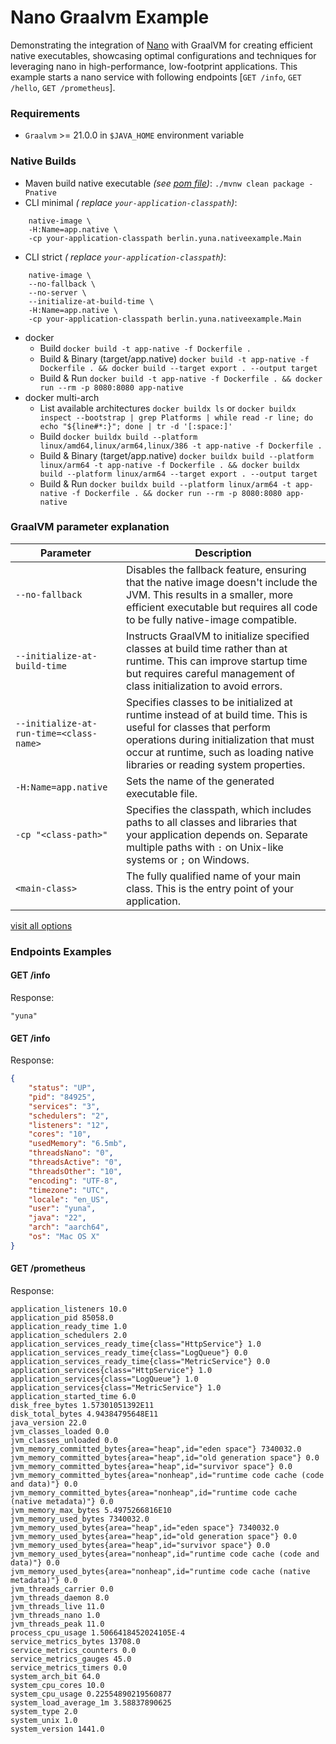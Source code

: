 # Nano Graalvm Example

Demonstrating the integration of [Nano](https://github.com/YunaBraska/nano) with GraalVM for creating efficient native executables, showcasing optimal
configurations and techniques for leveraging nano in high-performance, low-footprint applications.
This example starts a nano service with following endpoints [`GET /info`, `GET /hello`, `GET /prometheus`].

### Requirements

* `Graalvm` >= 21.0.0 in `$JAVA_HOME` environment variable

### Native Builds

* Maven build native executable _(see [pom file](pom.xml))_: `./mvnw clean package -Pnative`
* CLI minimal _(
  replace `your-application-classpath`)_:

```shell
    native-image \
    -H:Name=app.native \
    -cp your-application-classpath berlin.yuna.nativeexample.Main
```

* CLI strict _(
  replace `your-application-classpath`)_:

```shell
    native-image \
    --no-fallback \
    --no-server \
    --initialize-at-build-time \
    -H:Name=app.native \
    -cp your-application-classpath berlin.yuna.nativeexample.Main
```
* docker
  * Build `docker build -t app-native -f Dockerfile .` 
  * Build & Binary (target/app.native) `docker build -t app-native -f Dockerfile . && docker build --target export . --output target` 
  * Build & Run `docker build -t app-native -f Dockerfile . && docker run --rm -p 8080:8080 app-native`
* docker multi-arch
  * List available architectures `docker buildx ls` or `docker buildx inspect --bootstrap | grep Platforms | while read -r line; do echo "${line#*:}"; done | tr -d '[:space:]'`
  * Build `docker buildx build --platform linux/amd64,linux/arm64,linux/386 -t app-native -f Dockerfile .`
  * Build & Binary (target/app.native) `docker buildx build --platform linux/arm64 -t app-native -f Dockerfile . && docker buildx build --platform linux/arm64 --target export . --output target`
  * Build & Run `docker buildx build --platform linux/arm64 -t app-native -f Dockerfile . && docker run --rm -p 8080:8080 app-native`


### GraalVM parameter explanation

| Parameter                               | Description                                                                                                                                                                                                                                  |
|-----------------------------------------|----------------------------------------------------------------------------------------------------------------------------------------------------------------------------------------------------------------------------------------------|
| `--no-fallback`                         | Disables the fallback feature, ensuring that the native image doesn't include the JVM. This results in a smaller, more efficient executable but requires all code to be fully native-image compatible.                                       |
| `--initialize-at-build-time`            | Instructs GraalVM to initialize specified classes at build time rather than at runtime. This can improve startup time but requires careful management of class initialization to avoid errors.                                               |
| `--initialize-at-run-time=<class-name>` | Specifies classes to be initialized at runtime instead of at build time. This is useful for classes that perform operations during initialization that must occur at runtime, such as loading native libraries or reading system properties. |
| `-H:Name=app.native`                    | Sets the name of the generated executable file.                                                                                                                                                                                              |
| `-cp "<class-path>"`                    | Specifies the classpath, which includes paths to all classes and libraries that your application depends on. Separate multiple paths with `:` on Unix-like systems or `;` on Windows.                                                        |
| `<main-class>`                          | The fully qualified name of your main class. This is the entry point of your application.                                                                                                                                                    |

[visit all options](https://www.graalvm.org/latest/reference-manual/native-image/overview/Options/)

### Endpoints Examples

#### GET /info
Response:
```text
"yuna"
```

#### GET /info
Response:
```json
{
    "status": "UP",
    "pid": "84925",
    "services": "3",
    "schedulers": "2",
    "listeners": "12",
    "cores": "10",
    "usedMemory": "6.5mb",
    "threadsNano": "0",
    "threadsActive": "0",
    "threadsOther": "10",
    "encoding": "UTF-8",
    "timezone": "UTC",
    "locale": "en_US",
    "user": "yuna",
    "java": "22",
    "arch": "aarch64",
    "os": "Mac OS X"
}
```

#### GET /prometheus
Response:
```text
application_listeners 10.0
application_pid 85058.0
application_ready_time 1.0
application_schedulers 2.0
application_services_ready_time{class="HttpService"} 1.0
application_services_ready_time{class="LogQueue"} 0.0
application_services_ready_time{class="MetricService"} 0.0
application_services{class="HttpService"} 1.0
application_services{class="LogQueue"} 1.0
application_services{class="MetricService"} 1.0
application_started_time 6.0
disk_free_bytes 1.57301051392E11
disk_total_bytes 4.94384795648E11
java_version 22.0
jvm_classes_loaded 0.0
jvm_classes_unloaded 0.0
jvm_memory_committed_bytes{area="heap",id="eden space"} 7340032.0
jvm_memory_committed_bytes{area="heap",id="old generation space"} 0.0
jvm_memory_committed_bytes{area="heap",id="survivor space"} 0.0
jvm_memory_committed_bytes{area="nonheap",id="runtime code cache (code and data)"} 0.0
jvm_memory_committed_bytes{area="nonheap",id="runtime code cache (native metadata)"} 0.0
jvm_memory_max_bytes 5.4975266816E10
jvm_memory_used_bytes 7340032.0
jvm_memory_used_bytes{area="heap",id="eden space"} 7340032.0
jvm_memory_used_bytes{area="heap",id="old generation space"} 0.0
jvm_memory_used_bytes{area="heap",id="survivor space"} 0.0
jvm_memory_used_bytes{area="nonheap",id="runtime code cache (code and data)"} 0.0
jvm_memory_used_bytes{area="nonheap",id="runtime code cache (native metadata)"} 0.0
jvm_threads_carrier 0.0
jvm_threads_daemon 8.0
jvm_threads_live 11.0
jvm_threads_nano 1.0
jvm_threads_peak 11.0
process_cpu_usage 1.5066418452024105E-4
service_metrics_bytes 13708.0
service_metrics_counters 0.0
service_metrics_gauges 45.0
service_metrics_timers 0.0
system_arch_bit 64.0
system_cpu_cores 10.0
system_cpu_usage 0.22554890219560877
system_load_average_1m 3.58837890625
system_type 2.0
system_unix 1.0
system_version 1441.0
```
